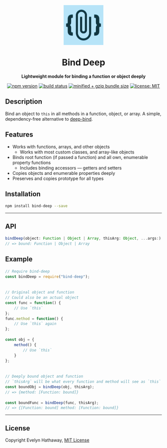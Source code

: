<div align="center">

<img alt="Bind Deep icon" width="128" height="128" align="center" src=".github/icon.png"/>

# Bind Deep

**Lightweight module for binding a function or object deeply**

[![npm version](https://badgen.net/npm/v/bind-deep?icon=npm)](https://www.npmjs.com/package/bind-deep)
[![build status](https://badgen.net/travis/evelynhathaway/bind-deep/master?icon=travis)](https://travis-ci.com/evelynhathaway/bind-deep)
[![minified + gzip bundle size](https://badgen.net/bundlephobia/minzip/bind-deep)](https://bundlephobia.com/result?p=bind-deep)
[![license: MIT](https://badgen.net/badge/license/MIT/blue)](/LICENSE)

</div>

## Description

Bind an object to `this` in all methods in a function, object, or array. A simple, dependency-free alternative to [deep-bind](https://github.com/jonschlinkert/deep-bind).

## Features

- Works with functions, arrays, and other objects
	- Works with most custom classes, and array-like objects
- Binds root function (if passed a function) and all own, enumerable property functions
	- Includes binding accessors — getters and setters
- Copies objects and enumerable properties deeply
- Preserves and copies prototype for all types

## Installation

```bash
npm install bind-deep --save
```

---

## API

```js
bindDeep(object: Function | Object | Array, thisArg: Object, ...args:)
// => bound: Function | Object | Array
```

## Example

```js
// Require bind-deep
const bindDeep = require("bind-deep");


// Original object and function
// Could also be an actual object
const func = function() {
    // Use `this`
};
func.method = function() {
    // Use `this` again
};

const obj = {
    method() {
        // Use `this`
    }
};


// Deeply bound object and function
// `thisArg` will be what every function and method will see as `this`
const boundObj = bindDeep(obj, thisArg);
// => {method: [Function: bound]}

const boundFunc = bindDeep(func, thisArg);
// => {[Function: bound] method: [Function: bound]}
```

---

## License

Copyright Evelyn Hathaway, [MIT License](/LICENSE)
